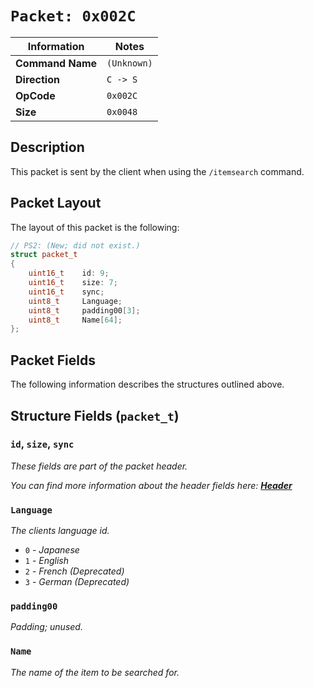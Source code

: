 # `Packet: 0x002C`

| Information               | Notes |
|---                        |---    |
| **Command Name**          | `(Unknown)` |
| **Direction**             | `C -> S` |
| **OpCode**                | `0x002C` |
| **Size**                  | `0x0048` |

## Description

This packet is sent by the client when using the `/itemsearch` command.

## Packet Layout

The layout of this packet is the following:

```cpp
// PS2: (New; did not exist.)
struct packet_t
{
    uint16_t    id: 9;
    uint16_t    size: 7;
    uint16_t    sync;
    uint8_t     Language;
    uint8_t     padding00[3];
    uint8_t     Name[64];
};
```

## Packet Fields

The following information describes the structures outlined above.

## Structure Fields (`packet_t`)

### `id`, `size`, `sync`

_These fields are part of the packet header._

_You can find more information about the header fields here: [**Header**](/world/HEADER.md)_

### `Language`

_The clients language id._

  - `0` - _Japanese_
  - `1` - _English_
  - `2` - _French (Deprecated)_
  - `3` - _German (Deprecated)_

### `padding00`

_Padding; unused._

### `Name`

_The name of the item to be searched for._
